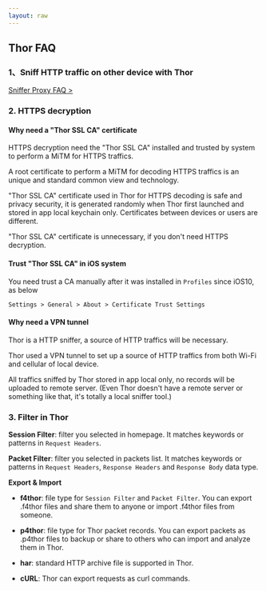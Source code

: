 ```yaml
---
layout: raw
---
```


## Thor FAQ

### 1、Sniff HTTP traffic on other device with Thor

[Sniffer Proxy FAQ >](../proxy-en/doc.md)

### 2. HTTPS decryption

#### Why need a "Thor SSL CA" certificate

HTTPS decryption need the "Thor SSL CA" installed and trusted by system to perform a MiTM for HTTPS traffics.

 A root certificate to perform a MiTM for decoding HTTPS traffics is an unique and standard common view and technology. 


"Thor SSL CA" certificate used in Thor for HTTPS decoding is safe and privacy security, it is generated randomly when Thor first launched and stored in app local keychain only.
Certificates between devices or users are different.

"Thor SSL CA" certificate is unnecessary, if you don't need HTTPS decryption.


#### Trust "Thor SSL CA" in iOS system

You need trust a CA manually after it was installed in `Profiles` since iOS10, as below


`Settings > General > About > Certificate Trust Settings`


#### Why need a VPN tunnel

Thor is a HTTP sniffer, a source of HTTP traffics will be necessary.

Thor used a VPN tunnel to set up a source of HTTP traffics from both Wi-Fi and cellular of local device.

All traffics sniffed by Thor stored in app local only, no records will be uploaded to remote server. (Even Thor doesn't have a remote server or something like that, it's totally a local sniffer tool.) 


### 3. Filter in Thor

**Session Filter**: filter you selected in homepage. It matches keywords or patterns in `Request Headers`.


**Packet Filter**: filter you selected in packets list. It matches keywords or patterns in `Request Headers`, `Response Headers` and `Response Body` data type.


**Export & Import**
* **f4thor**: file type for `Session Filter` and `Packet Filter`. You can export .f4thor files and share them to anyone or import .f4thor files from someone.

* **p4thor**: file type for Thor packet records. You can export packets as .p4thor files to backup or share to others who can import and analyze them in Thor.

* **har**: standard HTTP archive file is supported in Thor.

* **cURL**: Thor can export requests as curl commands.


